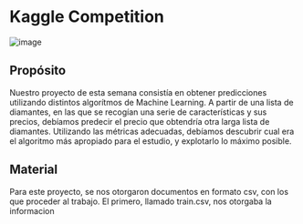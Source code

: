 # Kaggle Competition
![image](https://user-images.githubusercontent.com/69120593/95111267-8889d300-073f-11eb-8bba-a2c6a253c457.png)

## Propósito
Nuestro proyecto de esta semana consistía en obtener predicciones utilizando distintos algorítmos de Machine Learning.
A partir de una lista de diamantes, en las que se recogían una serie de características y sus precios, debíamos predecir el precio que obtendría otra larga lista de diamantes. Utilizando las métricas adecuadas, debíamos descubrir cual era el algoritmo más apropiado para el estudio, y explotarlo lo máximo posible.

## Material
Para este proyecto, se nos otorgaron documentos en formato csv, con los que proceder al trabajo. El primero, llamado train.csv, nos otorgaba la informacion
